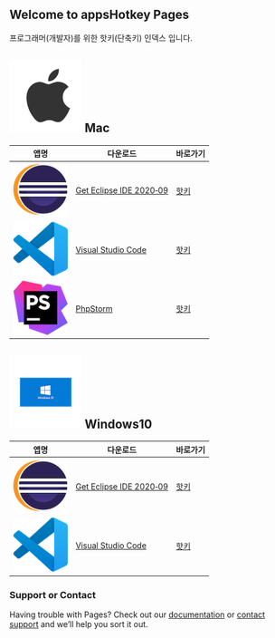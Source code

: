 ## Welcome to appsHotkey Pages

프로그래머(개발자)를 위한 핫키(단축키) 인덱스 입니다.

## ![로고](img/apple.png) Mac

앱명 | 다운로드 | 바로가기
------------ | ------------- | ------------- 
![로고](img/eclipse.png) | [Get Eclipse IDE 2020‑09](www.eclipse.org/downloads/download.php) | [핫키](https://github.com/appskey/appskey.github.io/edit/master/index.md) 
![로고](img/vscode.png) | [Visual Studio Code](https://code.visualstudio.com) | [핫키](https://github.com/appskey/appskey.github.io/edit/master/index.md) 
![로고](img/phpstorm.png) | [PhpStorm](https://www.jetbrains.com/ko-kr/phpstorm/download/download-thanks.html) | [핫키](https://github.com/appskey/appskey.github.io/edit/master/index.md) 



## ![로고](img/windows.png) Windows10

앱명 | 다운로드 | 바로가기
------------ | ------------- | ------------- 
![로고](img/eclipse.png) | [Get Eclipse IDE 2020‑09](www.eclipse.org/downloads/download.php) | [핫키](https://github.com/appskey/appskey.github.io/edit/master/index.md) 
![로고](img/vscode.png) | [Visual Studio Code](https://code.visualstudio.com) | [핫키](https://github.com/appskey/appskey.github.io/edit/master/index.md) 


### Support or Contact

Having trouble with Pages? Check out our [documentation](https://docs.github.com/categories/github-pages-basics/) or [contact support](https://github.com/contact) and we’ll help you sort it out.
